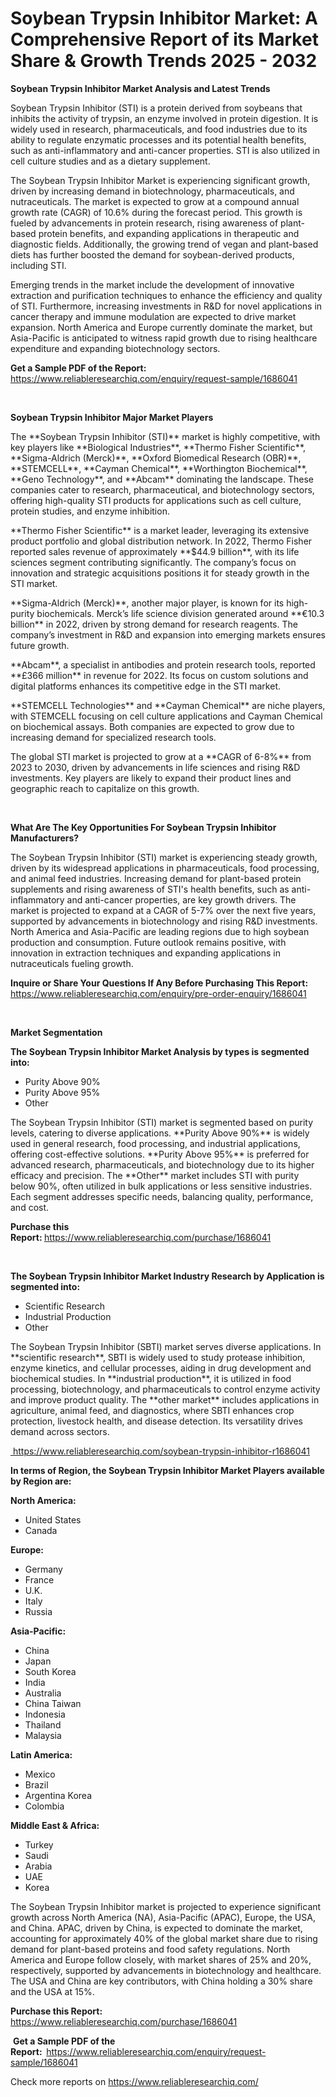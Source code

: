 <p><h1>Soybean Trypsin Inhibitor Market: A Comprehensive Report of its Market Share & Growth Trends 2025 - 2032</h1></p><p><strong>Soybean Trypsin Inhibitor Market Analysis and Latest Trends</strong></p>
<p><p>Soybean Trypsin Inhibitor (STI) is a protein derived from soybeans that inhibits the activity of trypsin, an enzyme involved in protein digestion. It is widely used in research, pharmaceuticals, and food industries due to its ability to regulate enzymatic processes and its potential health benefits, such as anti-inflammatory and anti-cancer properties. STI is also utilized in cell culture studies and as a dietary supplement.</p><p>The Soybean Trypsin Inhibitor Market is experiencing significant growth, driven by increasing demand in biotechnology, pharmaceuticals, and nutraceuticals. The market is expected to grow at a compound annual growth rate (CAGR) of 10.6% during the forecast period. This growth is fueled by advancements in protein research, rising awareness of plant-based protein benefits, and expanding applications in therapeutic and diagnostic fields. Additionally, the growing trend of vegan and plant-based diets has further boosted the demand for soybean-derived products, including STI.</p><p>Emerging trends in the market include the development of innovative extraction and purification techniques to enhance the efficiency and quality of STI. Furthermore, increasing investments in R&D for novel applications in cancer therapy and immune modulation are expected to drive market expansion. North America and Europe currently dominate the market, but Asia-Pacific is anticipated to witness rapid growth due to rising healthcare expenditure and expanding biotechnology sectors.</p></p>
<p><strong>Get a Sample PDF of the Report:&nbsp;</strong> <a href="https://www.reliableresearchiq.com/enquiry/request-sample/1686041?utm_campaign=2271&utm_medium=2&utm_source=Github&utm_content=ia&utm_term=26012025&utm_id=soybean-trypsin-inhibitor">https://www.reliableresearchiq.com/enquiry/request-sample/1686041</a></p>
<p>&nbsp;</p>
<p><strong>Soybean Trypsin Inhibitor Major Market Players</strong></p>
<p><p>The **Soybean Trypsin Inhibitor (STI)** market is highly competitive, with key players like **Biological Industries**, **Thermo Fisher Scientific**, **Sigma-Aldrich (Merck)**, **Oxford Biomedical Research (OBR)**, **STEMCELL**, **Cayman Chemical**, **Worthington Biochemical**, **Geno Technology**, and **Abcam** dominating the landscape. These companies cater to research, pharmaceutical, and biotechnology sectors, offering high-quality STI products for applications such as cell culture, protein studies, and enzyme inhibition.</p><p>**Thermo Fisher Scientific** is a market leader, leveraging its extensive product portfolio and global distribution network. In 2022, Thermo Fisher reported sales revenue of approximately **$44.9 billion**, with its life sciences segment contributing significantly. The company’s focus on innovation and strategic acquisitions positions it for steady growth in the STI market.</p><p>**Sigma-Aldrich (Merck)**, another major player, is known for its high-purity biochemicals. Merck’s life science division generated around **€10.3 billion** in 2022, driven by strong demand for research reagents. The company’s investment in R&D and expansion into emerging markets ensures future growth.</p><p>**Abcam**, a specialist in antibodies and protein research tools, reported **£366 million** in revenue for 2022. Its focus on custom solutions and digital platforms enhances its competitive edge in the STI market.</p><p>**STEMCELL Technologies** and **Cayman Chemical** are niche players, with STEMCELL focusing on cell culture applications and Cayman Chemical on biochemical assays. Both companies are expected to grow due to increasing demand for specialized research tools.</p><p>The global STI market is projected to grow at a **CAGR of 6-8%** from 2023 to 2030, driven by advancements in life sciences and rising R&D investments. Key players are likely to expand their product lines and geographic reach to capitalize on this growth.</p></p>
<p>&nbsp;</p>
<p><strong>What Are The Key Opportunities For Soybean Trypsin Inhibitor Manufacturers?</strong></p>
<p><p>The Soybean Trypsin Inhibitor (STI) market is experiencing steady growth, driven by its widespread applications in pharmaceuticals, food processing, and animal feed industries. Increasing demand for plant-based protein supplements and rising awareness of STI's health benefits, such as anti-inflammatory and anti-cancer properties, are key growth drivers. The market is projected to expand at a CAGR of 5-7% over the next five years, supported by advancements in biotechnology and rising R&D investments. North America and Asia-Pacific are leading regions due to high soybean production and consumption. Future outlook remains positive, with innovation in extraction techniques and expanding applications in nutraceuticals fueling growth.</p></p>
<p><strong>Inquire or Share Your Questions If Any Before Purchasing This Report:</strong> <a href="https://www.reliableresearchiq.com/enquiry/pre-order-enquiry/1686041?utm_campaign=2271&utm_medium=2&utm_source=Github&utm_content=ia&utm_term=26012025&utm_id=soybean-trypsin-inhibitor">https://www.reliableresearchiq.com/enquiry/pre-order-enquiry/1686041</a></p>
<p>&nbsp;</p>
<p><strong>Market Segmentation</strong></p>
<p><strong>The Soybean Trypsin Inhibitor Market Analysis by types is segmented into:</strong></p>
<p><ul><li>Purity Above 90%</li><li>Purity Above 95%</li><li>Other</li></ul></p>
<p><p>The Soybean Trypsin Inhibitor (STI) market is segmented based on purity levels, catering to diverse applications. **Purity Above 90%** is widely used in general research, food processing, and industrial applications, offering cost-effective solutions. **Purity Above 95%** is preferred for advanced research, pharmaceuticals, and biotechnology due to its higher efficacy and precision. The **Other** market includes STI with purity below 90%, often utilized in bulk applications or less sensitive industries. Each segment addresses specific needs, balancing quality, performance, and cost.</p></p>
<p><strong>Purchase this Report:&nbsp;</strong><a href="https://www.reliableresearchiq.com/purchase/1686041?utm_campaign=2271&utm_medium=2&utm_source=Github&utm_content=ia&utm_term=26012025&utm_id=soybean-trypsin-inhibitor">https://www.reliableresearchiq.com/purchase/1686041</a></p>
<p>&nbsp;</p>
<p><strong>The Soybean Trypsin Inhibitor Market Industry Research by Application is segmented into:</strong></p>
<p><ul><li>Scientific Research</li><li>Industrial Production</li><li>Other</li></ul></p>
<p><p>The Soybean Trypsin Inhibitor (SBTI) market serves diverse applications. In **scientific research**, SBTI is widely used to study protease inhibition, enzyme kinetics, and cellular processes, aiding in drug development and biochemical studies. In **industrial production**, it is utilized in food processing, biotechnology, and pharmaceuticals to control enzyme activity and improve product quality. The **other market** includes applications in agriculture, animal feed, and diagnostics, where SBTI enhances crop protection, livestock health, and disease detection. Its versatility drives demand across sectors.</p></p>
<p><a href="https://www.reliableresearchiq.com/soybean-trypsin-inhibitor-r1686041?utm_campaign=2271&utm_medium=2&utm_source=Github&utm_content=ia&utm_term=26012025&utm_id=soybean-trypsin-inhibitor">&nbsp;https://www.reliableresearchiq.com/soybean-trypsin-inhibitor-r1686041</a></p>
<p><strong>In terms of Region, the Soybean Trypsin Inhibitor Market Players available by Region are:</strong></p>
<p>
    <p> <strong> North America: </strong>
        <ul>
            <li>United States</li>
            <li>Canada</li>
        </ul>
        </p> 
    <p> <strong> Europe: </strong>
        <ul>
            <li>Germany</li>
            <li>France</li>
            <li>U.K.</li>
            <li>Italy</li>
            <li>Russia</li>
        </ul>
        </p> 
    <p> <strong> Asia-Pacific: </strong>
        <ul>
            <li>China</li>
            <li>Japan</li>
            <li>South Korea</li>
            <li>India</li>
            <li>Australia</li>
            <li>China Taiwan</li>
            <li>Indonesia</li>
            <li>Thailand</li>
            <li>Malaysia</li>
        </ul>
        </p> 
    <p> <strong> Latin America: </strong>
        <ul>
            <li>Mexico</li>
            <li>Brazil</li>
            <li>Argentina Korea</li>
            <li>Colombia</li>
        </ul>
        </p> 
    <p> <strong> Middle East & Africa: </strong>
        <ul>
            <li>Turkey</li>
            <li>Saudi</li>
            <li>Arabia</li>
            <li>UAE</li>
            <li>Korea</li>
        </ul>
    </p>
    </p>
<p><p>The Soybean Trypsin Inhibitor market is projected to experience significant growth across North America (NA), Asia-Pacific (APAC), Europe, the USA, and China. APAC, driven by China, is expected to dominate the market, accounting for approximately 40% of the global market share due to rising demand for plant-based proteins and food safety regulations. North America and Europe follow closely, with market shares of 25% and 20%, respectively, supported by advancements in biotechnology and healthcare. The USA and China are key contributors, with China holding a 30% share and the USA at 15%.</p></p>
<p><strong>Purchase this Report: </strong><a href="https://www.reliableresearchiq.com/purchase/1686041?utm_campaign=2271&utm_medium=2&utm_source=Github&utm_content=ia&utm_term=26012025&utm_id=soybean-trypsin-inhibitor">https://www.reliableresearchiq.com/purchase/1686041</a></p>
<p>&nbsp;<strong>Get a Sample PDF of the Report:&nbsp;&nbsp;</strong><a href="https://www.reliableresearchiq.com/enquiry/request-sample/1686041?utm_campaign=2271&utm_medium=2&utm_source=Github&utm_content=ia&utm_term=26012025&utm_id=soybean-trypsin-inhibitor">https://www.reliableresearchiq.com/enquiry/request-sample/1686041</a></p>
<p><strong></strong></p>
<p>Check more reports on <a href="https://www.reliableresearchiq.com/?utm_campaign=2271&utm_medium=2&utm_source=Github&utm_content=ia&utm_term=26012025&utm_id=soybean-trypsin-inhibitor">https://www.reliableresearchiq.com/</a></p>